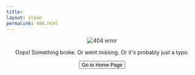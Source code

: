 ```yaml
---
title: 
layout: clean
permalink: 404.html
---
```


<p align="center">
  <img src="{{ '/assets/images/404.png' | relative_url }}" alt="404 error"/>
</p>

<p align="center">Oops! Something broke. Or went missing. Or it's probably just a typo.</p>

<p align="center">
<a href="{{site.baseurl}}/"><button class="simplebutton">Go to Home Page</button></a>
</p>

